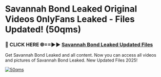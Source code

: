 # Savannah Bond Leaked Original Videos 0nlyFans Leaked - Files Updated! (50qms)

<h3>🔴 CLICK HERE 🌐==►► <a href="https://tinyurl.com/2jnfzry5" rel="nofollow">Savannah Bond Leaked Updated Files</a></h3>

Get Savannah Bond Leaked and all content. Now you can access all videos and pictures of Savannah Bond Leaked. New Updated Files 2025!

[![50qms](https://i.imgur.com/GyGTBgg.gif)](https://tinyurl.com/2jnfzry5)
